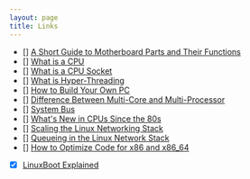 ```yaml
---
layout: page
title: Links
---
```


- [] [A Short Guide to Motherboard Parts and Their Functions](https://www.makeuseof.com/tag/short-guide-motherboard-parts/)
- [] [What is a CPU](https://www.makeuseof.com/tag/cpu-technology-explained/)
- [] [What is a CPU Socket](https://www.makeuseof.com/tag/cpu-socket-types-explained-from-socket-5-to-bga-makeuseof-explains/)
- [] [What is Hyper-Threading](https://www.makeuseof.com/tag/hyperthreading-technology-explained/)
- [] [How to Build Your Own PC](https://www.makeuseof.com/tag/the-guide-build-your-own-pc/)
- [] [Difference Between Multi-Core and Multi-Processor](https://superuser.com/a/214341)
- [] [System Bus](https://en.wikipedia.org/wiki/System_bus)
- [] [What's New in CPUs Since the 80s](http://danluu.com/new-cpu-features/)
- [] [Scaling the Linux Networking Stack](https://www.kernel.org/doc/Documentation/networking/scaling.txt)
- [] [Queueing in the Linux Network Stack](https://www.linuxjournal.com/content/queueing-linux-network-stack)
- [] [How to Optimize Code for x86 and x86\_64](https://www.agner.org/optimize/)
- [x] [LinuxBoot Explained](https://lwn.net/Articles/748586/)
